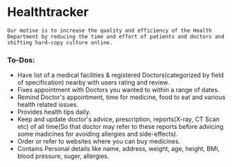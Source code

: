 # Healthtracker

`Our motive is to increase the quality and efficiency of the Health Department by reducing the time and effort of patients and doctors and shifting hard-copy culture online.`

### To-Dos:
* Have list of a medical facilities & registered Doctors(categorized by field of specification) nearby with users rating and review.
* Fixes appointment with Doctors you wanted to within a range of dates.
* Remind Doctor's appointment,  time for medicine, food to eat and various health related issues.
* Provides health tips daily.
* Keep and update doctor's advice, prescription, reports(X-ray, CT Scan etc) of all time(So that doctor may refer to these reports before advicing some madicines for avoiding allergies and side-effects).
* Order or refer to websites where you can buy medicines.
* Contains Personal details like name, address, weight, age, height, BMI, blood pressure, suger, allergies.
